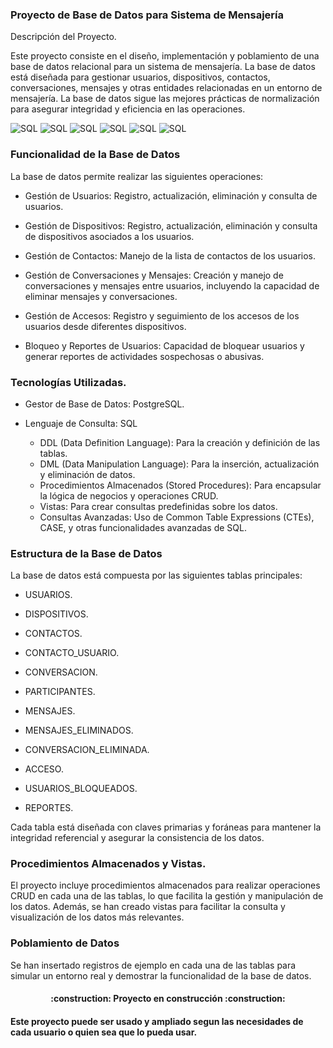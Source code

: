 ### Proyecto de Base de Datos para Sistema de Mensajería
Descripción del Proyecto.

Este proyecto consiste en el diseño, implementación y poblamiento de una base de datos relacional para un sistema de mensajería. La base de datos está diseñada para gestionar usuarios, dispositivos, contactos, conversaciones, mensajes y otras entidades relacionadas en un entorno de mensajería. La base de datos sigue las mejores prácticas de normalización para asegurar integridad y eficiencia en las operaciones.

![SQL](https://img.shields.io/badge/PostgreSQL-316192?style=for-the-badge&logo=postgresql&logoColor=white)
![SQL](https://img.shields.io/badge/sql-%2307405e.svg?style=for-the-badge&logo=sql&logoColor=white)
![SQL](https://img.shields.io/badge/PLSQL-F80000?style=for-the-badge&logo=oracle&logoColor=black)
![SQL](https://img.shields.io/badge/Udemy-EC5252?style=for-the-badge&logo=Udemy&logoColor=white)
![SQL](https://img.shields.io/badge/W3Schools-04AA6D?style=for-the-badge&logo=W3Schools&logoColor=white)
![SQL](https://img.shields.io/badge/VSCode-0078D4?style=for-the-badge&logo=visual%20studio%20code&logoColor=white)


### Funcionalidad de la Base de Datos
La base de datos permite realizar las siguientes operaciones:

* Gestión de Usuarios: Registro, actualización, eliminación y consulta de usuarios.

* Gestión de Dispositivos: Registro, actualización, eliminación y consulta de dispositivos asociados a los usuarios.

* Gestión de Contactos: Manejo de la lista de contactos de los usuarios.

* Gestión de Conversaciones y Mensajes: Creación y manejo de conversaciones y mensajes entre usuarios, incluyendo la capacidad de eliminar mensajes y conversaciones.

* Gestión de Accesos: Registro y seguimiento de los accesos de los usuarios desde diferentes dispositivos.

* Bloqueo y Reportes de Usuarios: Capacidad de bloquear usuarios y generar reportes de actividades sospechosas o abusivas.

### Tecnologías Utilizadas.

* Gestor de Base de Datos: PostgreSQL.
  
* Lenguaje de Consulta: SQL
  
  * DDL (Data Definition Language): Para la creación y definición de las tablas.
  * DML (Data Manipulation Language): Para la inserción, actualización y eliminación de datos.
  * Procedimientos Almacenados (Stored Procedures): Para encapsular la lógica de negocios y operaciones CRUD.
  * Vistas: Para crear consultas predefinidas sobre los datos.
  * Consultas Avanzadas: Uso de Common Table Expressions (CTEs), CASE, y otras funcionalidades avanzadas de SQL.

### Estructura de la Base de Datos
La base de datos está compuesta por las siguientes tablas principales:

* USUARIOS.

* DISPOSITIVOS.

* CONTACTOS.

* CONTACTO_USUARIO.

* CONVERSACION.

* PARTICIPANTES.

* MENSAJES.

* MENSAJES_ELIMINADOS.

* CONVERSACION_ELIMINADA.

* ACCESO.

* USUARIOS_BLOQUEADOS.

* REPORTES.

Cada tabla está diseñada con claves primarias y foráneas para mantener la integridad referencial y asegurar la consistencia de los datos.

### Procedimientos Almacenados y Vistas.

El proyecto incluye procedimientos almacenados para realizar operaciones CRUD en cada una de las tablas, lo que facilita la gestión y manipulación de los datos. Además, se han creado vistas para facilitar la consulta y visualización de los datos más relevantes.

### Poblamiento de Datos
Se han insertado registros de ejemplo en cada una de las tablas para simular un entorno real y demostrar la funcionalidad de la base de datos.

<h4 align="center">
:construction: Proyecto en construcción :construction:
</h4>

#### Este proyecto puede ser usado y ampliado segun las necesidades de cada usuario o quien sea que lo pueda usar.
